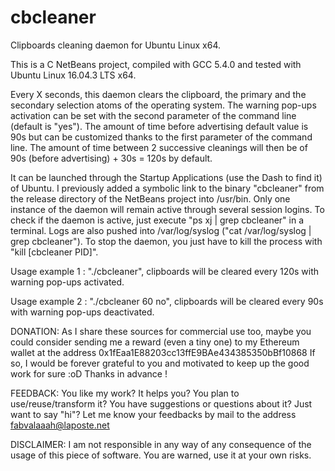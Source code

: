 # cbcleaner
Clipboards cleaning daemon for Ubuntu Linux x64.

This is a C NetBeans project, compiled with GCC 5.4.0 and tested with Ubuntu
Linux 16.04.3 LTS x64.

Every X seconds, this daemon clears the clipboard, the primary and the secondary
selection atoms of the operating system. The warning pop-ups activation can be
set with the second parameter of the command line (default is "yes"). The amount
of time before advertising default value is 90s but can be customized thanks to
the first parameter of the command line. The amount of time between 2 successive
cleanings will then be of 90s (before advertising) + 30s = 120s by default.

It can be launched through the Startup Applications (use the Dash to find it) of
Ubuntu. I previously added a symbolic link to the binary "cbcleaner" from the
release directory of the NetBeans project into /usr/bin. Only one instance of
the daemon will remain active through several session logins. To check if the
daemon is active, just execute "ps xj | grep cbcleaner" in a terminal. Logs are
also pushed into /var/log/syslog ("cat /var/log/syslog | grep cbcleaner"). To
stop the daemon, you just have to kill the process with "kill [cbcleaner PID]".

Usage example 1 : "./cbcleaner", clipboards will be cleared every 120s with
warning pop-ups activated.

Usage example 2 : "./cbcleaner 60 no", clipboards will be cleared every 90s with
warning pop-ups deactivated.

DONATION:
As I share these sources for commercial use too, maybe you could consider
sending me a reward (even a tiny one) to my Ethereum wallet at the address
0x1fEaa1E88203cc13ffE9BAe434385350bBf10868
If so, I would be forever grateful to you and motivated to keep up the good work
for sure :oD Thanks in advance !

FEEDBACK:
You like my work? It helps you? You plan to use/reuse/transform it? You have
suggestions or questions about it? Just want to say "hi"? Let me know your
feedbacks by mail to the address fabvalaaah@laposte.net

DISCLAIMER:
I am not responsible in any way of any consequence of the usage of this piece of
software. You are warned, use it at your own risks.